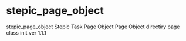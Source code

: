 # stepic_page_object
stepic_page_object
Stepic Task Page Object
Page Object directiry page class init ver 1.1.1